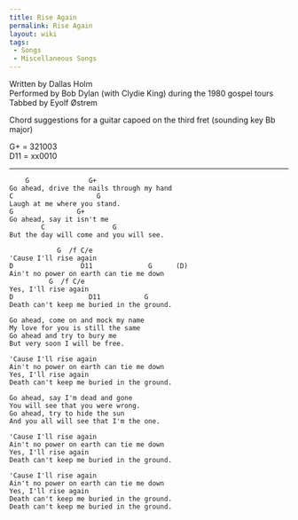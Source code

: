 ```yaml
---
title: Rise Again
permalink: Rise Again
layout: wiki
tags:
 - Songs
 - Miscellaneous Songs
---
```


Written by Dallas Holm  
Performed by Bob Dylan (with Clydie King) during the 1980 gospel tours  
Tabbed by Eyolf Østrem

Chord suggestions for a guitar capoed on the third fret (sounding key Bb
major)

G+ = 321003  
D11 = xx0010

* * * * *

        G               G+
    Go ahead, drive the nails through my hand
    C                     G
    Laugh at me where you stand.
    G                G+
    Go ahead, say it isn't me
            C                 G
    But the day will come and you will see.

                G  /f C/e
    'Cause I'll rise again
    D                 D11              G      (D)
    Ain't no power on earth can tie me down
              G  /f C/e
    Yes, I'll rise again
    D                   D11           G
    Death can't keep me buried in the ground.

    Go ahead, come on and mock my name
    My love for you is still the same
    Go ahead and try to bury me
    But very soon I will be free.

    'Cause I'll rise again
    Ain't no power on earth can tie me down
    Yes, I'll rise again
    Death can't keep me buried in the ground.

    Go ahead, say I'm dead and gone
    You will see that you were wrong.
    Go ahead, try to hide the sun
    And you all will see that I'm the one.

    'Cause I'll rise again
    Ain't no power on earth can tie me down
    Yes, I'll rise again
    Death can't keep me buried in the ground.

    'Cause I'll rise again
    Ain't no power on earth can tie me down
    Yes, I'll rise again
    Death can't keep me buried in the ground.
    Death can't keep me buried in the ground.
